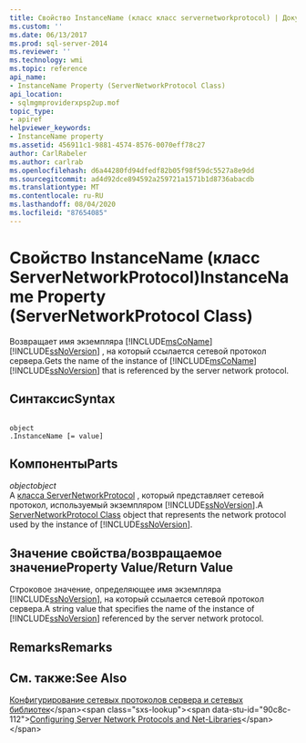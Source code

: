 ```yaml
---
title: Свойство InstanceName (класс класс servernetworkprotocol) | Документация Майкрософт
ms.custom: ''
ms.date: 06/13/2017
ms.prod: sql-server-2014
ms.reviewer: ''
ms.technology: wmi
ms.topic: reference
api_name:
- InstanceName Property (ServerNetworkProtocol Class)
api_location:
- sqlmgmproviderxpsp2up.mof
topic_type:
- apiref
helpviewer_keywords:
- InstanceName property
ms.assetid: 456911c1-9881-4574-8576-0070eff78c27
author: CarlRabeler
ms.author: carlrab
ms.openlocfilehash: d6a44280fd94dfedf82b05f98f59dc5527a8e9dd
ms.sourcegitcommit: ad4d92dce894592a259721a1571b1d8736abacdb
ms.translationtype: MT
ms.contentlocale: ru-RU
ms.lasthandoff: 08/04/2020
ms.locfileid: "87654085"
---
```

# <a name="instancename-property-servernetworkprotocol-class"></a><span data-ttu-id="90c8c-102">Свойство InstanceName (класс ServerNetworkProtocol)</span><span class="sxs-lookup"><span data-stu-id="90c8c-102">InstanceName Property (ServerNetworkProtocol Class)</span></span>
  <span data-ttu-id="90c8c-103">Возвращает имя экземпляра [!INCLUDE[msCoName](../../../includes/msconame-md.md)] [!INCLUDE[ssNoVersion](../../../includes/ssnoversion-md.md)] , на который ссылается сетевой протокол сервера.</span><span class="sxs-lookup"><span data-stu-id="90c8c-103">Gets the name of the instance of [!INCLUDE[msCoName](../../../includes/msconame-md.md)] [!INCLUDE[ssNoVersion](../../../includes/ssnoversion-md.md)] that is referenced by the server network protocol.</span></span>  
  
## <a name="syntax"></a><span data-ttu-id="90c8c-104">Синтаксис</span><span class="sxs-lookup"><span data-stu-id="90c8c-104">Syntax</span></span>  
  
```  
  
object  
.InstanceName [= value]  
```  
  
## <a name="parts"></a><span data-ttu-id="90c8c-105">Компоненты</span><span class="sxs-lookup"><span data-stu-id="90c8c-105">Parts</span></span>  
 <span data-ttu-id="90c8c-106">*object*</span><span class="sxs-lookup"><span data-stu-id="90c8c-106">*object*</span></span>  
 <span data-ttu-id="90c8c-107">A [класса ServerNetworkProtocol](servernetworkprotocol-class.md) , который представляет сетевой протокол, используемый экземпляром [!INCLUDE[ssNoVersion](../../../includes/ssnoversion-md.md)].</span><span class="sxs-lookup"><span data-stu-id="90c8c-107">A [ServerNetworkProtocol Class](servernetworkprotocol-class.md) object that represents the network protocol used by the instance of [!INCLUDE[ssNoVersion](../../../includes/ssnoversion-md.md)].</span></span>  
  
## <a name="property-valuereturn-value"></a><span data-ttu-id="90c8c-108">Значение свойства/возвращаемое значение</span><span class="sxs-lookup"><span data-stu-id="90c8c-108">Property Value/Return Value</span></span>  
 <span data-ttu-id="90c8c-109">Строковое значение, определяющее имя экземпляра [!INCLUDE[ssNoVersion](../../../includes/ssnoversion-md.md)], на который ссылается сетевой протокол сервера.</span><span class="sxs-lookup"><span data-stu-id="90c8c-109">A string value that specifies the name of the instance of [!INCLUDE[ssNoVersion](../../../includes/ssnoversion-md.md)] referenced by the server network protocol.</span></span>  
  
## <a name="remarks"></a><span data-ttu-id="90c8c-110">Remarks</span><span class="sxs-lookup"><span data-stu-id="90c8c-110">Remarks</span></span>  
  
## <a name="see-also"></a><span data-ttu-id="90c8c-111">См. также:</span><span class="sxs-lookup"><span data-stu-id="90c8c-111">See Also</span></span>  
 <span data-ttu-id="90c8c-112">[Конфигурирование сетевых протоколов сервера и сетевых библиотек](https://msdn.microsoft.com/library/ms177485\(v=sql.100\).aspx)</span><span class="sxs-lookup"><span data-stu-id="90c8c-112">[Configuring Server Network Protocols and Net-Libraries](https://msdn.microsoft.com/library/ms177485\(v=sql.100\).aspx)</span></span>  
  
  
